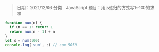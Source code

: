 > 日期：2021/12/06
分类：JavaScript
题目：用js递归的方式写1~100的求和

```JavaScript
function num(n) {
  if (n == 1) return 1
  return num(n - 1) + n
}
let s = num(100)
console.log('sum', s) // sum 5050

```


